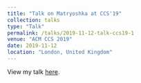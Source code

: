 ```yaml
---
title: "Talk on Matryoshka at CCS'19"
collection: talks
type: "Talk"
permalink: /talks/2019-11-12-talk-ccs19-1
venue: "ACM CCS 2019"
date: 2019-11-12
location: "London, United Kingdom"
---
```


View my talk [here](https://dl.acm.org/doi/suppl/10.1145/3319535.3363225/suppl_file/p499-liu.webm).
